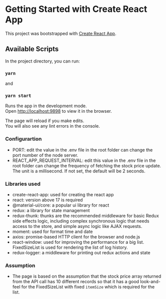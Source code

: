# Getting Started with Create React App

This project was bootstrapped with [Create React App](https://github.com/facebook/create-react-app).

## Available Scripts

In the project directory, you can run:

### `yarn`
and
### `yarn start`

Runs the app in the development mode.\
Open [http://localhost:9898](http://localhost:9898) to view it in the browser.

The page will reload if you make edits.\
You will also see any lint errors in the console.

### Configurartion 
- PORT: edit the value in the .env file in the root folder can change the port number of the node server.
- REACT_APP_REQUEST_INTERVAL: edit this value in the .env file in the root folder can change the frequency of fetching the stock price update. The unit is a millisecond. If not set, the default will be 2 seconds.

### Libraries used
- create-react-app: used for creating the react app
- react: version above 17 is required
- @material-ui/core: a popular ui library for react
- redux: a library for state management
- redux-thunk: thunks are the recommended middleware for basic Redux side effects logic, including complex synchronous logic that needs access to the store, and simple async logic like AJAX requests.
- moment: used for format time and date
- axios: promise-based HTTP client for the browser and node.js
- react-window: used for improving the performance for a big list. FixedSizeList is used for rendering the list of log history.
- redux-logger: a middleware for printing out redux actions and state 

### Assumption
- The page is based on the assumption that the stock price array returned from the API call has 10 different records so that it has a good look-and-feel for the FixedSizeList with fixed `itemSize` which is required for the list.